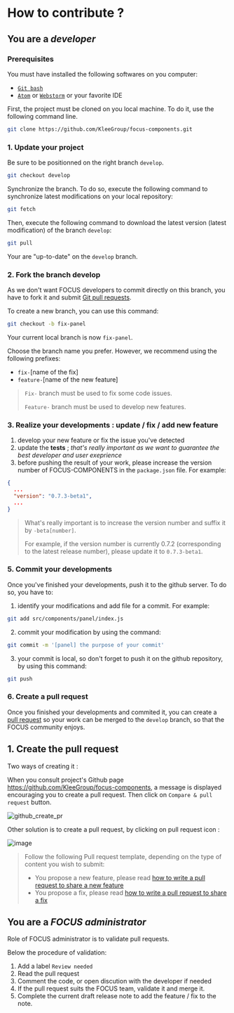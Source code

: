 # How to contribute ?

## You are a *developer*

### Prerequisites

You must have installed the following softwares on you computer:
* [`Git bash`](https://git-for-windows.github.io/)
* [`Atom`](https://atom.io/) or [`Webstorm`](https://www.jetbrains.com/webstorm/) or your favorite IDE

First, the project must be cloned on you local machine. To do it, use the following command line.

```bash
git clone https://github.com/KleeGroup/focus-components.git
```

### 1. Update your project

Be sure to be positionned on the right branch `develop`.

```bash
git checkout develop
```

Synchronize the branch. To do so, execute the following command to synchronize latest modifications on your local repository:

```bash
git fetch
```

Then, execute the following command to download the latest version (latest modification) of the branch `develop`:

```bash
git pull
```

Your are "up-to-date" on the `develop` branch.

### 2. Fork the branch develop

As we don't want FOCUS developers to commit directly on this branch, you have to fork it and submit [Git pull requests](https://help.github.com/articles/using-pull-requests/).

To create a new branch, you can use this command:

```bash
git checkout -b fix-panel
```

Your current local branch is now `fix-panel`.

Choose the branch name you prefer. However, we recommend using the following prefixes:
* `fix-`[name of the fix]
* `feature-`[name of the new feature]

> `Fix-` branch must be used to fix some code issues.
>
> `Feature-` branch must be used to develop new features.

### 3. Realize your developments : update / fix / add new feature

1. develop your new feature or fix the issue you've detected
2. update the __tests__ ; *that's really important as we want to guarantee the best developer and user exeprience*
3. before pushing the result of your work, please increase the version number of FOCUS-COMPONENTS in the `package.json` file. For example:

```JSON
{
  ...
  "version": "0.7.3-beta1",
  ...
}
```

> What's really important is to increase the version number and suffix it by `-beta[number]`.
>
> For example, if the version number is currently 0.7.2 (corresponding to the latest release number), please update it to `0.7.3-beta1`.

### 5. Commit your developments

Once you've finished your developments, push it to the github server. To do so, you have to:

1. identify your modifications and add file for a commit. For example:
```bash
git add src/components/panel/index.js
```

2. commit your modification by using the command:
```bash
git commit -m '[panel] the purpose of your commit'
```

3. your commit is local, so don't forget to push it on the github repository, by using this command:
```bash
git push
```

### 6. Create a pull request

Once you finished your developments and commited it, you can create a [pull request](https://help.github.com/articles/using-pull-requests/) so your work can be merged to the `develop` branch, so that the FOCUS community enjoys.

## 1. Create the pull request

Two ways of creating it :

When you consult project's Github page https://github.com/KleeGroup/focus-components, a message is displayed encouraging you to create a pull request. Then click on `Compare & pull request` button.

![github_create_pr](https://cloud.githubusercontent.com/assets/5349745/10515715/03969b34-7355-11e5-96db-db651a17bcb4.PNG)

Other solution is to create a pull request, by clicking on pull request icon : 

![image](https://cloud.githubusercontent.com/assets/5349745/10517633/e3c27b3a-735d-11e5-9677-13edcec43bab.png)


> Follow the following Pull request template, depending on the type of content you wish to submit:
>
> * You propose a new feature, please read [how to write a pull request to share a new feature](https://github.com/KleeGroup/focus-docs/blob/master/contribute/PR_FEATURE_TEMPLATE.md)
> * You propose a fix, please read [how to write a pull request to share a fix](https://github.com/KleeGroup/focus-docs/blob/master/contribute/PR_FIX_TEMPLATE.md)

## You are a *FOCUS administrator*

Role of FOCUS administrator is to validate pull requests.

Below the procedure of validation:

1. Add a label `Review needed`
2. Read the pull request
3. Comment the code, or open discution with the developer if needed
4. If the pull request suits the FOCUS team, validate it and merge it.
5. Complete the current draft release note to add the feature / fix to the note.

